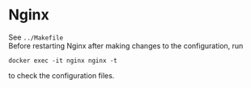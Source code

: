 # Nginx

See `../Makefile`\
Before restarting Nginx after making changes to the configuration, run
```shell
docker exec -it nginx nginx -t
```
to check the configuration files.